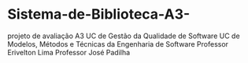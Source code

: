 # Sistema-de-Biblioteca-A3-
projeto de avaliação A3
UC de Gestão da Qualidade de Software
UC de Modelos, Métodos e Técnicas da Engenharia de Software
Professor Erivelton Lima
Professor José Padilha
